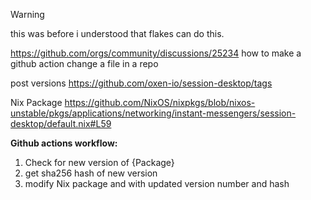 >[!warning]
>this was before i understood that flakes can do this.


https://github.com/orgs/community/discussions/25234
how to make a github action change a file in a repo

post versions
https://github.com/oxen-io/session-desktop/tags

Nix Package
https://github.com/NixOS/nixpkgs/blob/nixos-unstable/pkgs/applications/networking/instant-messengers/session-desktop/default.nix#L59

**Github actions workflow:**
1. Check for new version of {Package}
2. get sha256 hash of new version
3. modify Nix package and with updated version number and hash